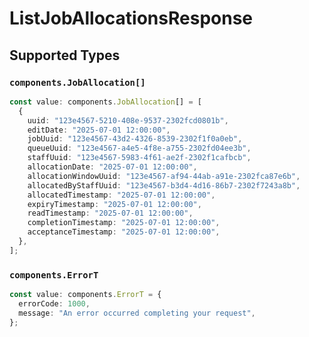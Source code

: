 # ListJobAllocationsResponse


## Supported Types

### `components.JobAllocation[]`

```typescript
const value: components.JobAllocation[] = [
  {
    uuid: "123e4567-5210-408e-9537-2302fcd0801b",
    editDate: "2025-07-01 12:00:00",
    jobUuid: "123e4567-43d2-4326-8539-2302f1f0a0eb",
    queueUuid: "123e4567-a4e5-4f8e-a755-2302fd04ee3b",
    staffUuid: "123e4567-5983-4f61-ae2f-2302f1cafbcb",
    allocationDate: "2025-07-01 12:00:00",
    allocationWindowUuid: "123e4567-af94-44ab-a91e-2302fca87e6b",
    allocatedByStaffUuid: "123e4567-b3d4-4d16-86b7-2302f7243a8b",
    allocatedTimestamp: "2025-07-01 12:00:00",
    expiryTimestamp: "2025-07-01 12:00:00",
    readTimestamp: "2025-07-01 12:00:00",
    completionTimestamp: "2025-07-01 12:00:00",
    acceptanceTimestamp: "2025-07-01 12:00:00",
  },
];
```

### `components.ErrorT`

```typescript
const value: components.ErrorT = {
  errorCode: 1000,
  message: "An error occurred completing your request",
};
```

